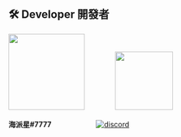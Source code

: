 
## 🛠 Developer 開發者

<img src="https://upload.cc/i1/2021/03/03/EQy0T6.gif" width=150> 　　　　<img src="https://upload.cc/i1/2021/03/03/EQy0T6.gif" width=114.5>

**海派星#7777**　　　　　 　[![discord](https://reurl.cc/6yvGgO)](https://reurl.cc/6yvGgO)　　　　　 


```
